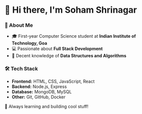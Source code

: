# 👋 Hi there, I'm Soham Shrinagar 

### 🚀 About Me  
- 🎓 First-year Computer Science student at **Indian Institute of Technology, Goa**  
- 💻 Passionate about **Full Stack Development**  
- 🔢 Decent knowledge of **Data Structures and Algorithms**  

### 🛠️ Tech Stack  
- **Frontend:** HTML, CSS, JavaScript, React  
- **Backend:** Node.js, Express  
- **Database:** MongoDB, MySQL  
- **Other:** Git, GitHub, Docker  

🚀 Always learning and building cool stuff!  

